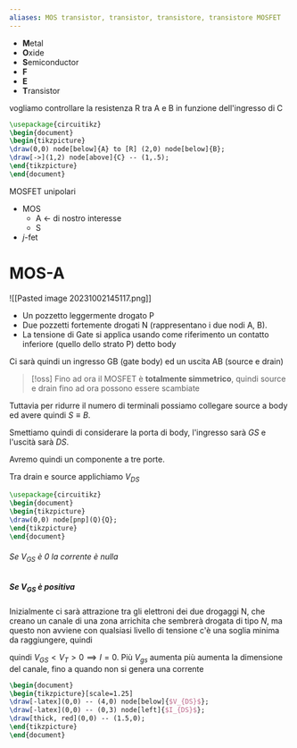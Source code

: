 ```yaml
---
aliases: MOS transistor, transistor, transistore, transistore MOSFET
---
```


- **M**etal
- **O**xide
- **S**emiconductor
- **F**
- **E**
- **T**ransistor

vogliamo controllare la resistenza R tra A e B in funzione dell'ingresso di C

```tikz
\usepackage{circuitikz}
\begin{document}
\begin{tikzpicture}
\draw(0,0) node[below]{A} to [R] (2,0) node[below]{B};
\draw[->](1,2) node[above]{C} -- (1,.5);
\end{tikzpicture}
\end{document}
```

MOSFET unipolari
- MOS
	- A <- di nostro interesse
	- S
- $j$-fet

# MOS-A
![[Pasted image 20231002145117.png]]
- Un pozzetto leggermente drogato P
- Due pozzetti fortemente drogati N (rappresentano i due nodi A, B).
- La tensione di Gate si applica usando come riferimento un contatto inferiore (quello dello strato P) detto body

Ci sarà quindi un ingresso GB (gate body) ed un uscita AB (source e drain)

>[!oss]
>Fino ad ora il MOSFET è **totalmente simmetrico**, quindi source e drain fino ad ora possono essere scambiate 

Tuttavia per ridurre il numero di terminali possiamo collegare source a body ed avere quindi $S \equiv B$.

Smettiamo quindi di considerare la porta di body, l'ingresso sarà $GS$ e l'uscità sarà $DS$.

Avremo quindi un componente a tre porte.

Tra drain e source applichiamo $V_{DS}$

```tikz
\usepackage{circuitikz}
\begin{document}
\begin{tikzpicture}
\draw(0,0) node[pnp](Q){Q};
\end{tikzpicture}
\end{document}
```

###### Se $V_{GS}$ è 0 la corrente è nulla
##### Se $V_{GS}$ è positiva
Inizialmente ci sarà attrazione tra gli elettroni dei due drogaggi N, che creano un canale di una zona arrichita che sembrerà drogata di tipo $N$, ma questo non avviene con qualsiasi livello di tensione c'è una soglia minima da raggiungere, quindi

quindi $V_{GS} < V_{T} > 0 \implies I = 0$.
Più $V_{gs}$ aumenta più aumenta la dimensione del canale, fino a quando non si genera una corrente


```tikz
\begin{document}
\begin{tikzpicture}[scale=1.25]
\draw[-latex](0,0) -- (4,0) node[below]{$V_{DS}$};
\draw[-latex](0,0) -- (0,3) node[left]{$I_{DS}$};
\draw[thick, red](0,0) -- (1.5,0);
\end{tikzpicture}
\end{document}
```

